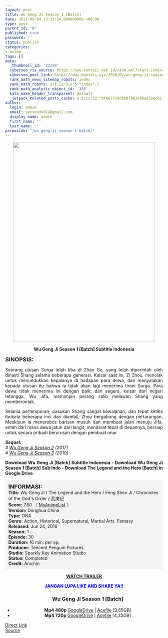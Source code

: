 ```yaml
---
layout: post
title: Wu Geng Ji Season 1 [Batch]
date: 2021-09-04 22:17:54.000000000 +00:00
type: post
parent_id: '0'
published: true
password: ''
status: publish
categories:
- Anime
tags: []
meta:
  _thumbnail_id: '22239'
  cyberseo_rss_source: https://www.kantaii.web.id/atom.xml?start-index=1&max-results=150
  cyberseo_post_link: https://www.kantaii.xyz/2020/02/wu-geng-ji-season-1-batch.html
  rank_math_news_sitemap_robots: index
  rank_math_robots: a:1:{i:0;s:5:"index";}
  rank_math_analytic_object_id: '335'
  kata_make_header_transparent: default
  _jetpack_related_posts_cache: a:1:{s:32:"8f6677c9d6b0f903e98ad32ec61f8deb";a:2:{s:7:"expires";i:1652890958;s:7:"payload";a:3:{i:0;a:1:{s:2:"id";i:25977;}i:1;a:1:{s:2:"id";i:25983;}i:2;a:1:{s:2:"id";i:25979;}}}}
author:
  login: admin
  email: senseads014@gmail.com
  display_name: admin
  first_name: ''
  last_name: ''
permalink: "/wu-geng-ji-season-1-batch/"
---
```

<div class="separator" style="clear: both; text-align: center;"><a href="https://1.bp.blogspot.com/-u5D3vHIKwlU/Xd80DUIDzPI/AAAAAAAABDc/BLfdre_3tr8DHLnevb_M3H--JfnpHa8jQCLcBGAsYHQ/s1600/Wu%2BGeng%2BJi%2BSeason%2B1%2Bb.jpg" style="margin-left: 1em; margin-right: 1em;"><img border="0" data-original-height="656" data-original-width="467" height="640" src="{{ site.baseurl }}/assets/2021/09/Wu%2BGeng%2BJi%2BSeason%2B1%2Bb.jpg" width="454" /></a></div>
<p>
<div style="text-align: center;"><b>Wu Geng Ji Season 1 [Batch] Subtitle Indonesia</b></div>
<p><b><span style="font-size: large;">SINOPSIS:</span></b>
<div style="text-align: justify;">Seorang utusan Surga telah tiba di Zhao Ge, yang telah diperintah oleh dinasti Shang selama beberapa generasi. Kaisar saat ini, Zi Zhou, menolak untuk menundukkan kepalanya di hadapan para dewa, dan menyatakan kepada utusan itu bahwa ia tidak akan lagi menerima tirani Surga. Para dewa tidak menerima ini dengan baik; dan segera, kaisar dari negeri tetangga, Wu Jifa, memimpin perang salib melawan Shang yang memberontak.</p>
<p>Selama pertempuran, pasukan Shang sangat kewalahan, dan tepat ketika ibukota beberapa inci dari diambil, Zhou bergabung dengan pertarungan. Meskipun ia menerobos barisan musuh dan membuat jalan menuju Jifa, entah dari mana dewa jatuh dari langit, mendarat tepat di depannya, bersiap untuk secara pribadi berurusan dengan pembuat onar.</p>
<p><i><b>Sequel:</b> </i><br /><i># <a href="https://www.kantaii.xyz/2020/02/wu-geng-ji-season-2-batch.html" target="_blank" rel="noopener">Wu Geng Ji Season 2</a> (2017) </i><br /><i># <a href="https://www.kantaii.xyz/2020/02/wu-geng-ji-season-3.html" target="_blank" rel="noopener">Wu Geng Ji Season 3</a> (2019)</i></p>
<p><b>Download Wu Geng Ji [Batch] Subtitle Indonesia - Download Wu Geng Ji Season 1 [Batch] Sub Indo - Download The Legend and the Hero [Batch] in Google Drive</b></div>
<p><a name="more"></a>
<div style="background-color: #f3f3f3; padding: 10px; text-align: left;"><b><span style="font-size: large;">INFORMASI:</span></b><br /><b>Title:</b> Wu Geng Ji / The Legend and the Hero / Feng Shen Ji / Chronicles of the God's Order / 武庚纪<br /><b>Score:</b> 7.60 〈 <a href="https://myanimelist.net/anime/33758/Wu_Geng_Ji?q=wu%20geng" target="_blank" rel="noopener">MyAnimeList</a> 〉<br /><b>Version:</b> Donghua China<br /><b>Type:</b> ONA<br /><b>Genre:</b> Action, Historical, Supernatural, Martial Arts, Fantasy<br /><b>Released:</b> Jun 24, 2016<br /><b>Season:</b> 1<br /><b>Episode:</b> 30<br /><b>Duration:</b> 16 min. per ep.<br /><b>Producer:</b> Tencent Penguin Pictures<br /><b>Studio:</b> Sparkly Key Animation Studio<br /><b>Status:</b> Completed<br /><b>Credit:</b> Anichin</div>
<p>
<div style="text-align: center;"><b><span><a href="https://www.youtube.com/watch?v=BOfX961hSfk" target="_blank" rel="noopener">WATCH TRAILER</a></span></b></div>
<p>
<div style="text-align: center;"><b><span style="color: blue;">JANGAN LUPA LIKE AND SHARE YA!!</span></b></div>
<div class="dl">
<ul />
<h3 style="text-align: center;">Wu Geng Ji Season 1 [Batch]</h3>
<li style="text-align: center;"><b>Mp4 480p </b><a href="https://apk.miuiku.com/qgBpyHCq" target="_blank" rel="noopener">GoogleDrive</a> | <a href="https://semawur.com/SEH0A5f" target="_blank" rel="noopener">Acefile</a> [3,65GB]</li>
<li style="text-align: center;"><b>Mp4 720p </b><a href="https://apk.miuiku.com/TRlvq1U" target="_blank" rel="noopener">GoogleDrive</a> | <a href="https://semawur.com/SGlJn" target="_blank" rel="noopener">Acefile</a> [4,33GB]</li>
</div>
<link rel="stylesheet" href="https://cdnjs.cloudflare.com/ajax/libs/font-awesome/4.7.0/css/font-awesome.min.css" />
<div class="divbtn"> <a href="https://handymansurrender.com/fihup8buzv?key=94550f7ce39444073321dde3b8782f97" class="btn"><i class="fa fa-download"></i> Direct Link</a> <br /><a href="https://www.kantaii.xyz/2020/02/wu-geng-ji-season-1-batch.html">Source</a> </div>
